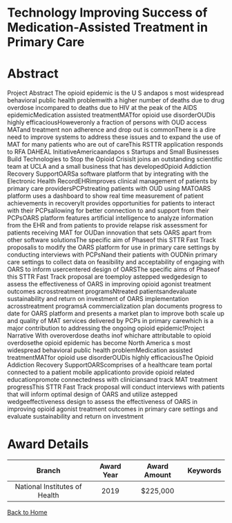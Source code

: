 
Technology Improving Success of Medication-Assisted Treatment in Primary Care
=============================================================================

# Abstract


Project Abstract The opioid epidemic is the U S andapos s most widespread behavioral public health problemwith a higher number of deaths due to drug overdose incompared to deaths due to HIV at the peak of the AIDS epidemicMedication assisted treatmentMATfor opioid use disorderOUDis highly efficaciousHoweveronly a fraction of persons with OUD access MATand treatment non adherence and drop out is commonThere is a dire need to improve systems to address these issues and to expand the use of MAT for many patients who are out of careThis RSTTR application responds to RFA DAHEAL InitiativeAmericaandapos s Startups and Small Businesses Build Technologies to Stop the Opioid CrisisIt joins an outstanding scientific team at UCLA and a small business that has developedOpioid Addiction Recovery SupportOARSa software platform that by integrating with the Electronic Health RecordEHRimproves clinical management of patients by primary care providersPCPstreating patients with OUD using MATOARS platform uses a dashboard to show real time measurement of patient achievements in recoveryIt provides opportunities for patients to interact with their PCPsallowing for better connection to and support from their PCPsOARS platform features artificial intelligence to analyze information from the EHR and from patients to provide relapse risk assessment for patients receiving MAT for OUDan innovation that sets OARS apart from other software solutionsThe specific aim of Phaseof this STTR Fast Track proposalis to modify the OARS platform for use in primary care settings by conducting interviews with PCPsNand their patients with OUDNin primary care settings to collect data on feasibility and acceptability of engaging with OARS to inform usercentered design of OARSThe specific aims of Phaseof this STTR Fast Track proposal are toemploy astepped wedgedesign to assess the effectiveness of OARS in improving opioid agonist treatment outcomes acrosstreatment programsNtreated patientsandevaluate sustainability and return on investment of OARS implementation acrosstreatment programsA commercialization plan documents progress to date for OARS platform and presents a market plan to improve both scale up and quality of MAT services delivered by PCPs in primary carewhich is a major contribution to addressing the ongoing opioid epidemic!Project Narrative With overoverdose deaths inof whichare attributable to opioid overdosethe opioid epidemic has become North America s most widespread behavioral public health problemMedication assisted treatmentMATfor opioid use disorderOUDis highly efficaciousThe Opioid Addiction Recovery SupportOARScomprises of a healthcare team portal connected to a patient mobile applicationto provide opioid related educationpromote connectedness with cliniciansand track MAT treatment progressThis STTR Fast Track proposal will conduct interviews with patients that will inform optimal design of OARS and utilize astepped wedgeeffectiveness design to assess the effectiveness of OARS in improving opioid agonist treatment outcomes in primary care settings and evaluate sustainability and return on investment  

# Award Details

|Branch|Award Year|Award Amount|Keywords|
| :---: | :---: | :---: | :---: |
|National Institutes of Health|2019|$225,000||
  
  


[Back to Home](https://github.com/chrischow/dod_sbir_awards/JH/#2355)